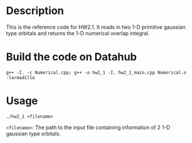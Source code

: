 # Description
This is the reference code for HW2.1. It reads in two 1-D primitive gaussian type orbitals and returns the 1-D numerical overlap integral.

# Build the code on Datahub
```
g++ -I. -c Numerical.cpp; g++ -o hw2_1 -I. hw2_1_main.cpp Numerical.o -larmadillo
```

# Usage
```
./hw2_1 <filename>
```
`<filename>`: The path to the input file containing information of 2 1-D gaussian type orbitals.

